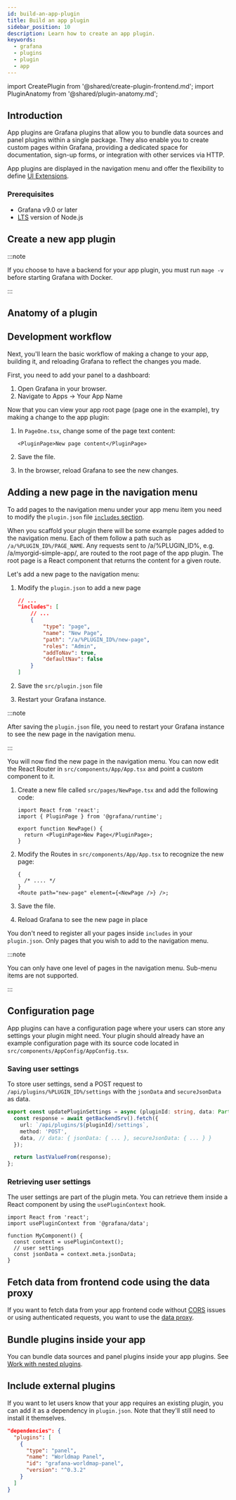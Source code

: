 ```yaml
---
id: build-an-app-plugin
title: Build an app plugin
sidebar_position: 10
description: Learn how to create an app plugin.
keywords:
  - grafana
  - plugins
  - plugin
  - app
---
```


import CreatePlugin from '@shared/create-plugin-frontend.md';
import PluginAnatomy from '@shared/plugin-anatomy.md';

## Introduction

App plugins are Grafana plugins that allow you to bundle data sources and panel plugins within a single package. They also enable you to create custom pages within Grafana, providing a dedicated space for documentation, sign-up forms, or integration with other services via HTTP.

App plugins are displayed in the navigation menu and offer the flexibility to define [UI Extensions](../ui-extensions/).

### Prerequisites

- Grafana v9.0 or later
- [LTS](https://nodejs.dev/en/about/releases/) version of Node.js

## Create a new app plugin

<CreatePlugin pluginType="app" />

:::note

If you choose to have a backend for your app plugin, you must run `mage -v` before starting Grafana with Docker.

:::

## Anatomy of a plugin

<PluginAnatomy />

## Development workflow

Next, you'll learn the basic workflow of making a change to your app, building it, and reloading Grafana to reflect the changes you made.

First, you need to add your panel to a dashboard:

1. Open Grafana in your browser.
1. Navigate to Apps -> Your App Name

Now that you can view your app root page (page one in the example), try making a change to the app plugin:

1. In `PageOne.tsx`, change some of the page text content:

   ```tsx title="src/pages/PageOne.tsx"
   <PluginPage>New page content</PluginPage>
   ```

1. Save the file.
1. In the browser, reload Grafana to see the new changes.

## Adding a new page in the navigation menu

To add pages to the navigation menu under your app menu item you need to modify the `plugin.json` file [`includes` section](../reference/metadata.md#includes).

When you scaffold your plugin there will be some example pages added to the navigation menu. Each of them follow a path such as `/a/%PLUGIN_ID%/PAGE_NAME`. Any requests sent to /a/%PLUGIN_ID%, e.g. /a/myorgid-simple-app/, are routed to the root page of the app plugin. The root page is a React component that returns the content for a given route.

Let's add a new page to the navigation menu:

1. Modify the `plugin.json` to add a new page

   ```json title="src/plugin.json"
   // ...
   "includes": [
       // ...
       {
           "type": "page",
           "name": "New Page",
           "path": "/a/%PLUGIN_ID%/new-page",
           "roles": "Admin",
           "addToNav": true,
           "defaultNav": false
       }
   ]
   ```

1. Save the `src/plugin.json` file
1. Restart your Grafana instance.

:::note

After saving the `plugin.json` file, you need to restart your Grafana instance to see the new page in the navigation menu.

:::

You will now find the new page in the navigation menu. You can now edit the React Router in `src/components/App/App.tsx` and point a custom component to it.

1. Create a new file called `src/pages/NewPage.tsx` and add the following code:

   ```tsx title="src/pages/NewPage.tsx"
   import React from 'react';
   import { PluginPage } from '@grafana/runtime';

   export function NewPage() {
     return <PluginPage>New Page</PluginPage>;
   }
   ```

1. Modify the Routes in `src/components/App/App.tsx` to recognize the new page:

   ```tsx title="src/components/App/App.tsx"
   {
     /* .... */
   }
   <Route path="new-page" element={<NewPage />} />;
   ```

1. Save the file.
1. Reload Grafana to see the new page in place

You don't need to register all your pages inside `includes` in your `plugin.json`. Only pages that you wish to add to the navigation menu.

:::note

You can only have one level of pages in the navigation menu. Sub-menu items are not supported.

:::

## Configuration page

App plugins can have a configuration page where your users can store any settings your plugin might need. Your plugin should already have an example configuration page with its source code located in `src/components/AppConfig/AppConfig.tsx`.

### Saving user settings

To store user settings, send a POST request to `/api/plugins/%PLUGIN_ID%/settings` with the `jsonData` and `secureJsonData` as data.

```ts
export const updatePluginSettings = async (pluginId: string, data: Partial<PluginMeta>) => {
  const response = await getBackendSrv().fetch({
    url: `/api/plugins/${pluginId}/settings`,
    method: 'POST',
    data, // data: { jsonData: { ... }, secureJsonData: { ... } }
  });

  return lastValueFrom(response);
};
```

### Retrieving user settings

The user settings are part of the plugin meta. You can retrieve them inside a React component by using the `usePluginContext` hook.

```tsx
import React from 'react';
import usePluginContext from '@grafana/data';

function MyComponent() {
  const context = usePluginContext();
  // user settings
  const jsonData = context.meta.jsonData;
}
```

## Fetch data from frontend code using the data proxy

If you want to fetch data from your app frontend code without [CORS](https://developer.mozilla.org/en-US/docs/Web/HTTP/CORS) issues or using authenticated requests, you want to use the [data proxy](../create-a-plugin/extend-a-plugin/fetch-data-from-frontend.md).

## Bundle plugins inside your app

You can bundle data sources and panel plugins inside your app plugins. See [Work with nested plugins](../create-a-plugin/extend-a-plugin/nested-plugins).

## Include external plugins

If you want to let users know that your app requires an existing plugin, you can add it as a dependency in `plugin.json`. Note that they'll still need to install it themselves.

```json title="src/plugin.json"
"dependencies": {
  "plugins": [
    {
      "type": "panel",
      "name": "Worldmap Panel",
      "id": "grafana-worldmap-panel",
      "version": "^0.3.2"
    }
  ]
}
```
